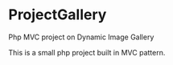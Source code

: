 # ProjectGallery
Php MVC project on  Dynamic Image Gallery

This is a small php project built in MVC pattern.